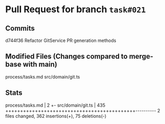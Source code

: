 # Pull Request for branch `task#021`

## Commits
d744f36 Refactor GitService PR generation methods


## Modified Files (Changes compared to merge-base with main)
process/tasks.md
src/domain/git.ts


## Stats
 process/tasks.md  |   2 +-
 src/domain/git.ts | 435 ++++++++++++++++++++++++++++++++++++++++++++----------
 2 files changed, 362 insertions(+), 75 deletions(-)

